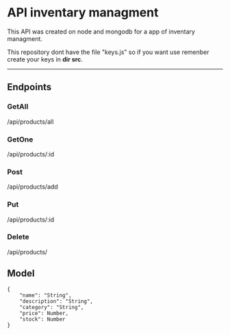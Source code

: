 # API inventary managment

This API was created on node and mongodb for a app of inventary managment.

This repository dont have the file "keys.js" so if you want use remenber create your keys in **dir src**.

---

## Endpoints

### GetAll

/api/products/all

### GetOne
/api/products/:id

### Post
/api/products/add

### Put
/api/products/:id

### Delete
/api/products/

## Model

```
{
	"name": "String",
	"description": "String",
	"category": "String",
	"price": Number,
	"stock": Number
}
```